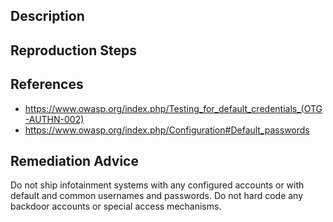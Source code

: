 ## Description


## Reproduction Steps


## References

- https://www.owasp.org/index.php/Testing_for_default_credentials_(OTG-AUTHN-002)
- https://www.owasp.org/index.php/Configuration#Default_passwords


## Remediation Advice

Do not ship infotainment systems with any configured accounts or with default and common usernames and passwords. Do not hard code any backdoor accounts or special access mechanisms.

